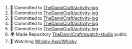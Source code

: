 <!--START_SECTION:activity-->
1. 📝 Committed to [TheDanniCraft/activity-log](https://github.com/TheDanniCraft/activity-log/commit/66e0bfa2f96649df06f05fed051c93dc1ccec09a)
2. 📝 Committed to [TheDanniCraft/activity-log](https://github.com/TheDanniCraft/activity-log/commit/dd0ef8a1820e6fbf6adc37539fa2b3548d05f2fa)
3. 📝 Committed to [TheDanniCraft/activity-log](https://github.com/TheDanniCraft/activity-log/commit/aff0d71ac835dd271486b25fa9cb9d2b82720aaa)
4. 📝 Committed to [TheDanniCraft/activity-log](https://github.com/TheDanniCraft/activity-log/commit/701635bebf7c87b60a2e486b7c4402afc2776d43)
5. 📝 Committed to [TheDanniCraft/activity-log](https://github.com/TheDanniCraft/activity-log/commit/e9380dd3358a22b5ef215c310cf2932945752368)
6. 🌍 Made Repository [TheDanniCraft/swatch-studio](https://github.com/TheDanniCraft/swatch-studio) public
7. 🔔 Watching [Whisky-App/Whisky](https://github.com/Whisky-App/Whisky)
<!--END_SECTION:activity-->